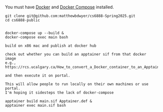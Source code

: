 You must have [Docker](https://www.docker.com/get-started) and [Docker Compose](https://docs.docker.com/compose/install/) installed.

```
git clone git@github.com:matthewbdwyer/cs6888-Spring2025.git
cd cs6888-public


docker-compose up --build &
docker-compose exec main bash

build on x86 mac and publish at docker hub

check out whether you can build an apptainer sif from that docker image
e.g., https://rcs.ucalgary.ca/How_to_convert_a_Docker_container_to_an_Apptainer_container

and then execute it on portal.

This will allow people to run locally on their own machines or use portal.
I'm hoping it sidesteps the lack of docker-compose

apptainer build main.sif Apptainer.def &
apptainer exec main.sif bash

```
